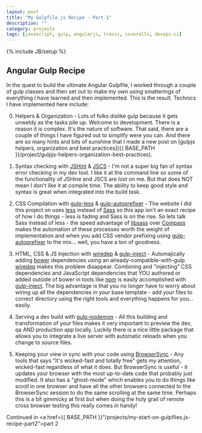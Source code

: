 ```yaml
---
layout: post
title: "My Gulpfile.js Recipe - Part 1"
description: ""
category: projects
tags: [javascript, gulp, angularjs, travis, coveralls, devops-ci]
---
```

{% include JB/setup %}

## Angular Gulp Recipe

In the quest to build the ultimate Angular Gulpfile, I worked through a couple of gulp classes and then set out to make my own using smatterings of everything I have learned and then implemented. This is the result. Technics I have implemented here include:

0. Helpers & Organization - Lots of folks dislike gulp because it gets unweldy as the tasks pile up. Welcome to development. There is a reason it is complex. It's the nature of software. That said, there are a couple of things I have figured out to simplify were you can. And there are so many hints and bits of sunshine that I made a new post on [gulpjs helpers, organization and best practices]({{ BASE_PATH }}/project/gulpjs-helpers-organization-best-practices).

1. Syntax checking with [JSHint](https://github.com/spalger/gulp-jshint) & [JSCS](https://github.com/jscs-dev/gulp-jscs) - I'm not a super big fan of syntax error checking in my dev tool. I like it at the command line so some of the functionality of JSHine and JSCS are lost on me. But that does NOT mean I don't like it at compile time. The ability to keep good style and syntax is great when integrated into the build task. 

2. CSS Compilation with [gulp-less](https://www.npmjs.com/package/gulp-lessgulp) & [gulp-autoprefixer](https://www.npmjs.com/package/gulp-autoprefixer) - The website I did this project on uses [less](http://lesscss.org/) instead of [Sass](http://sass-lang.com/) so this app isn't an exact recipe of how I do things - less is fading and Sass is on the rise. So lets talk Sass instead of less - the speed advantage of [libsass](http://sass-lang.com/libsass) over [Compass](http://compass-style.org/) makes the automation of these processes worth the weight of implementation and when you add CSS vendor prefixing using [gulp-autoprefixer](https://www.npmjs.com/package/gulp-autoprefixer) to the mix... well, you have a ton of goodness.

3. HTML, CSS & JS Injection with [wiredep](https://www.npmjs.com/package/wiredep) & [gulp-inject](https://www.npmjs.com/package/gulp-inject) - Automajically adding [bower](http://bower.io/) dependencies using an already-compatible-with-gulp [wiredep](https://www.npmjs.com/package/wiredep) makes this problem disappear. Combining and "injecting" CSS dependencies and JavaScript dependencies that YOU authored or added outside of bower in tools like [npm](https://www.npmjs.com/) is easily accomplished with [gulp-inject](https://github.com/klei/gulp-inject). The big advantage is that you no longer have to worry about wiring up all the dependencies in your base template - add your files to correct directory using the right tools and everything happens for you... easily.

4. Serving a dev build with [gulp-nodemon](https://www.npmjs.com/package/gulp-nodemon) - All this building and transformation of your files makes it very important to preview the dev, qa AND production app locally. Luckily there is a nice little package that allows you to integrate a live server with automatic reloads when you change to source files. 

5. Keeping your view in sync with your code using [BrowserSync](https://www.browsersync.io/) - Any tools that says "It's wicked-fast and totally free" gets my attention, wicked-fast regardless of what it does. But BrowserSync is useful - it updates your browser with the most up-to-date code that probably just modified. It also has a "ghost-mode" which enables you to do things like scroll in one browser and have all the other browsers connected to the BrowserSync session to do the same scrolling at the same time. Perhaps this is a bit gimmicky at first but when doing the holy grail of remote cross browser testing this really comes in handy!

Continued in <a href={{ BASE_PATH }}"/projects/my-start-on-gulpfiles.js-recipe-part2">part 2</a>